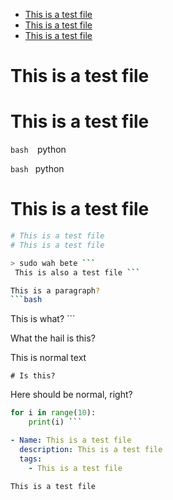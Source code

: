 <!-- toc -->

- [This is a test file](#this-is-a-test-file)
- [This is a test file](#this-is-a-test-file-1)
- [This is a test file](#this-is-a-test-file-2)

<!-- tocstop -->

# This is a test file

# This is a test file

`bash  `python

`bash ` python

# This is a test file

````bash
# This is a test file
# This is a test file

> sudo wah bete ```
 This is also a test file ```

This is a paragraph?
```bash
````

This is what? ```

What the hail is this?

This is normal text
```
# Is this?
```

Here should be normal, right?

````python Can you write something here?
for i in range(10):
    print(i) ```
````

```yaml
- Name: This is a test file
  description: This is a test file
  tags:
    - This is a test file
```

```verbatim
This is a test file
```
